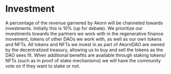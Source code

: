 # Investment

A percentage of the revenue garnered by Akorn will be channeled towards investments. Initially this is 10% (up for debate). We prioritize our investments towards the partners we work with in the regenerative finance movement, tokens of other DAOs we work with, as well as our own tokens and NFTs. All tokens and NFTs we invest in as part of AkornDAO are owned by the decentralized treasury, allowing us to buy and sell the tokens as the DAO sees fit. When additional benefits are available through staking tokens/ NFTs (such as in proof of stake mechanisms) we will have the community vote on if they want to stake or not.&#x20;
